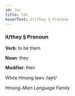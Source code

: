 ```yaml
---
id: loı
title: loı
hoverText: it/they § Pronoun
---
```


### it/they § Pronoun

**Verb**: to be them

**Noun**: they

**Modifier**: their

White Hmong lawv /laɨ̯˧˦/

*Hmong-Mien Language Family*